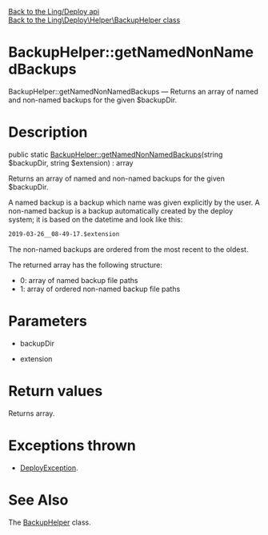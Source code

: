 [Back to the Ling/Deploy api](https://github.com/lingtalfi/Deploy/blob/master/doc/api/Ling/Deploy.md)<br>
[Back to the Ling\Deploy\Helper\BackupHelper class](https://github.com/lingtalfi/Deploy/blob/master/doc/api/Ling/Deploy/Helper/BackupHelper.md)


BackupHelper::getNamedNonNamedBackups
================



BackupHelper::getNamedNonNamedBackups — Returns an array of named and non-named backups for the given $backupDir.




Description
================


public static [BackupHelper::getNamedNonNamedBackups](https://github.com/lingtalfi/Deploy/blob/master/doc/api/Ling/Deploy/Helper/BackupHelper/getNamedNonNamedBackups.md)(string $backupDir, string $extension) : array




Returns an array of named and non-named backups for the given $backupDir.

A named backup is a backup which name was given explicitly by the user.
A non-named backup is a backup automatically created by the deploy system; it is based on the datetime
and look like this:

```txt
2019-03-26__08-49-17.$extension
```

The non-named backups are ordered from the most recent to the oldest.

The returned array has the following structure:

- 0: array of named backup file paths
- 1: array of ordered non-named backup file paths




Parameters
================


- backupDir

    

- extension

    


Return values
================

Returns array.


Exceptions thrown
================

- [DeployException](https://github.com/lingtalfi/Deploy/blob/master/doc/api/Ling/Deploy/Exception/DeployException.md).&nbsp;







See Also
================

The [BackupHelper](https://github.com/lingtalfi/Deploy/blob/master/doc/api/Ling/Deploy/Helper/BackupHelper.md) class.



